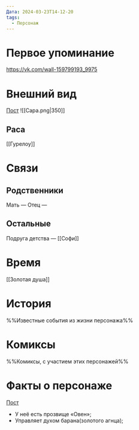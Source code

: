 ```yaml
---
Дата: 2024-03-23T14-12-20
tags:
  - Персонаж
---
```

# Первое упоминание
https://vk.com/wall-159799193_9975
# Внешний вид
[Пост](https://vk.com/wall-159799193_9975)
![[Сара.png|350]]
## Раса
[[Гурелоу]]
# Связи
## Родственники
Мать — 
Отец — 
## Остальные 
Подруга детства — [[Софи]]
# Время
[[Золотая душа]]
# История
%%Известные события из жизни персонажа%%
# Комиксы
%%Комиксы, с участием этих персонажей%%
# Факты о персонаже
[Пост](https://vk.com/wall-159799193_9975)
- У неё есть прозвище «Овен»;
- Управляет духом барана(золотого агнца);